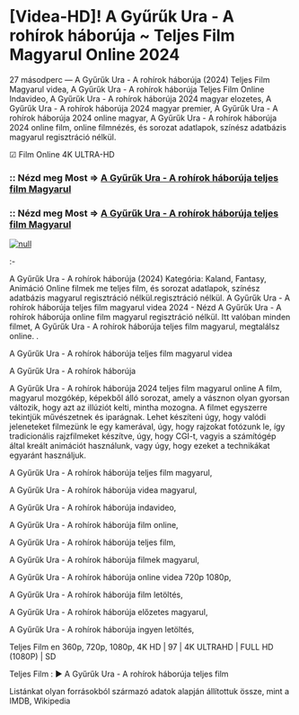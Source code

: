 # [Videa-HD]! A Gyűrűk Ura - A rohírok háborúja ~ Teljes Film Magyarul Online 2024

27 másodperc — A Gyűrűk Ura - A rohírok háborúja (2024) Teljes Film Magyarul videa, A Gyűrűk Ura - A rohírok háborúja Teljes Film Online Indavideo, A Gyűrűk Ura - A rohírok háborúja 2024 magyar elozetes, A Gyűrűk Ura - A rohírok háborúja 2024 magyar premier, A Gyűrűk Ura - A rohírok háborúja 2024 online magyar, A Gyűrűk Ura - A rohírok háborúja 2024 online film, online filmnézés, és sorozat adatlapok, színész adatbázis magyarul regisztráció nélkül.

☑ Film Online 4K ULTRA-HD

### :: Nézd meg Most => [A Gyűrűk Ura - A rohírok háborúja teljes film Magyarul](https://t.co/ipskG67R9W)

### :: Nézd meg Most => [A Gyűrűk Ura - A rohírok háborúja teljes film Magyarul](https://t.co/ipskG67R9W)

[![null](https://static.wixstatic.com/media/855a25_043b5abeb4ae4d35ac003198e7fe56ed~mv2.gif)](https://t.co/ipskG67R9W)

:-

A Gyűrűk Ura - A rohírok háborúja (2024) Kategória: Kaland, Fantasy, Animáció Online filmek me teljes film, és sorozat adatlapok, színész adatbázis magyarul regisztráció nélkül.regisztráció nélkül. A Gyűrűk Ura - A rohírok háborúja teljes film magyarul videa 2024 - Nézd A Gyűrűk Ura - A rohírok háborúja online film magyarul regisztráció nélkül. Itt valóban minden filmet, A Gyűrűk Ura - A rohírok háborúja teljes film magyarul, megtalálsz online.
.

A Gyűrűk Ura - A rohírok háborúja teljes film magyarul videa

A Gyűrűk Ura - A rohírok háborúja

A Gyűrűk Ura - A rohírok háborúja 2024 teljes film magyarul online A film, magyarul mozgókép, képekből álló sorozat, amely a vásznon olyan gyorsan változik, hogy azt az illúziót kelti, mintha mozogna. A filmet egyszerre tekintjük művészetnek és iparágnak. Lehet készíteni úgy, hogy valódi jeleneteket filmezünk le egy kamerával, úgy, hogy rajzokat fotózunk le, így tradicionális rajzfilmeket készítve, úgy, hogy CGI-t, vagyis a számítógép által kreált animációt használunk, vagy úgy, hogy ezeket a technikákat egyaránt használjuk.

A Gyűrűk Ura - A rohírok háborúja teljes film magyarul,

A Gyűrűk Ura - A rohírok háborúja videa magyarul,

A Gyűrűk Ura - A rohírok háborúja indavideo,

A Gyűrűk Ura - A rohírok háborúja film online,

A Gyűrűk Ura - A rohírok háborúja teljes film,

A Gyűrűk Ura - A rohírok háborúja filmek magyarul,

A Gyűrűk Ura - A rohírok háborúja online videa 720p 1080p,

A Gyűrűk Ura - A rohírok háborúja film letöltés,

A Gyűrűk Ura - A rohírok háborúja előzetes magyarul,

A Gyűrűk Ura - A rohírok háborúja ingyen letöltés,

Teljes Film en 360p, 720p, 1080p, 4K HD | 97 | 4K ULTRAHD | FULL HD (1080P) | SD

Teljes Film : ► A Gyűrűk Ura - A rohírok háborúja teljes film

Listánkat olyan forrásokból származó adatok alapján állítottuk össze, mint a IMDB, Wikipedia
